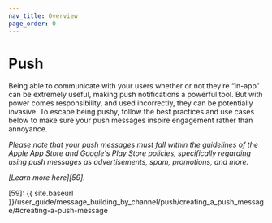 ```yaml
---
nav_title: Overview
page_order: 0
---
```

# Push

Being able to communicate with your users whether or not they’re “in-app” can be extremely useful, making push notifications a powerful tool. But with power comes responsibility, and used incorrectly, they can be potentially invasive. To escape being pushy, follow the best practices and use cases below to make sure your push messages inspire engagement rather than annoyance.

_Please note that your push messages must fall within the guidelines of the Apple App Store and Google's Play Store policies, specifically regarding using push messages as advertisements, spam, promotions, and more._

_[Learn more here][59]._

[59]: {{ site.baseurl }}/user_guide/message_building_by_channel/push/creating_a_push_message/#creating-a-push-message

